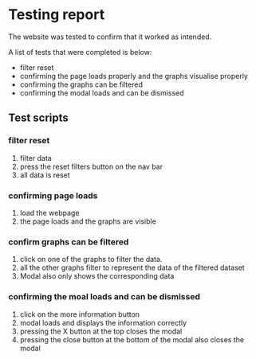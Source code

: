 # Testing report

The website was tested to confirm that it worked as intended.

A list of tests that were completed is below:

- filter reset
- confirming the page loads properly and the graphs visualise properly
- confirming the graphs can be filtered
- confirming the modal loads and can be dismissed

## Test scripts

### filter reset

1. filter data
2. press the reset filters button on the nav bar
3. all data  is reset

### confirming page loads

1. load the webpage
2. the page loads and the graphs are visible


### confirm graphs can be filtered

1. click on one of the graphs to filter the data.
2. all the other graphs filter to represent the data of the filtered dataset
3. Modal also only shows the corresponding data

### confirming the moal loads and can be dismissed

1. click on the more information button
2. modal loads and displays the information correctly
3. pressing the X button at the top closes the modal
4. pressing the close button at the bottom of the modal also closes the modal